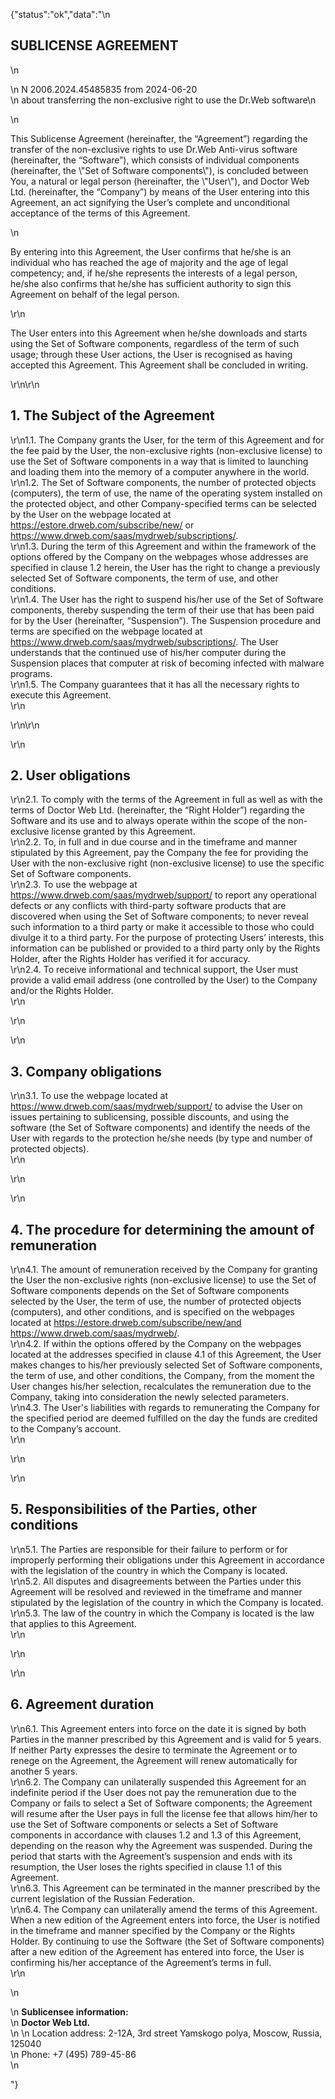 {"status":"ok","data":"\\n

SUBLICENSE AGREEMENT
--------------------

\\n

\\n N 2006.2024.45485835 from 2024-06-20  
\\n about transferring the non-exclusive right to use the Dr.Web software\\n

\\n

This Sublicense Agreement (hereinafter, the “Agreement”) regarding the transfer of the non-exclusive rights to use Dr.Web Anti-virus software (hereinafter, the “Software”), which consists of individual components (hereinafter, the \\"Set of Software components\\"), is concluded between You, a natural or legal person (hereinafter, the \\"User\\"), and Doctor Web Ltd. (hereinafter, the “Company”) by means of the User entering into this Agreement, an act signifying the User’s complete and unconditional acceptance of the terms of this Agreement.

\\n

By entering into this Agreement, the User confirms that he/she is an individual who has reached the age of majority and the age of legal competency; and, if he/she represents the interests of a legal person, he/she also confirms that he/she has sufficient authority to sign this Agreement on behalf of the legal person.

\\r\\n

The User enters into this Agreement when he/she downloads and starts using the Set of Software components, regardless of the term of such usage; through these User actions, the User is recognised as having accepted this Agreement. This Agreement shall be concluded in writing.

\\r\\n\\r\\n

1\. The Subject of the Agreement
--------------------------------

  
\\r\\n1.1. The Company grants the User, for the term of this Agreement and for the fee paid by the User, the non-exclusive rights (non-exclusive license) to use the Set of Software components in a way that is limited to launching and loading them into the memory of a computer anywhere in the world.  
\\r\\n1.2. The Set of Software components, the number of protected objects (computers), the term of use, the name of the operating system installed on the protected object, and other Company-specified terms can be selected by the User on the webpage located at https://estore.drweb.com/subscribe/new/ or https://www.drweb.com/saas/mydrweb/subscriptions/.  
\\r\\n1.3. During the term of this Agreement and within the framework of the options offered by the Company on the webpages whose addresses are specified in clause 1.2 herein, the User has the right to change a previously selected Set of Software components, the term of use, and other conditions.  
\\r\\n1.4. The User has the right to suspend his/her use of the Set of Software components, thereby suspending the term of their use that has been paid for by the User (hereinafter, “Suspension”). The Suspension procedure and terms are specified on the webpage located at https://www.drweb.com/saas/mydrweb/subscriptions/. The User understands that the continued use of his/her computer during the Suspension places that computer at risk of becoming infected with malware programs.  
\\r\\n1.5. The Company guarantees that it has all the necessary rights to execute this Agreement.  
\\r\\n

\\r\\n\\r\\n

\\r\\n

2\. User obligations
--------------------

  
\\r\\n2.1. To comply with the terms of the Agreement in full as well as with the terms of Doctor Web Ltd. (hereinafter, the “Right Holder”) regarding the Software and its use and to always operate within the scope of the non-exclusive license granted by this Agreement.  
\\r\\n2.2. To, in full and in due course and in the timeframe and manner stipulated by this Agreement, pay the Company the fee for providing the User with the non-exclusive right (non-exclusive license) to use the specific Set of Software components.  
\\r\\n2.3. To use the webpage at https://www.drweb.com/saas/mydrweb/support/ to report any operational defects or any conflicts with third-party software products that are discovered when using the Set of Software components; to never reveal such information to a third party or make it accessible to those who could divulge it to a third party. For the purpose of protecting Users’ interests, this information can be published or provided to a third party only by the Rights Holder, after the Rights Holder has verified it for accuracy.  
\\r\\n2.4. To receive informational and technical support, the User must provide a valid email address (one controlled by the User) to the Company and/or the Rights Holder.  
\\r\\n

\\r\\n

\\r\\n

3\. Company obligations
-----------------------

  
\\r\\n3.1. To use the webpage located at https://www.drweb.com/saas/mydrweb/support/ to advise the User on issues pertaining to sublicensing, possible discounts, and using the software (the Set of Software components) and identify the needs of the User with regards to the protection he/she needs (by type and number of protected objects).  
\\r\\n

\\r\\n

\\r\\n

4\. The procedure for determining the amount of remuneration
------------------------------------------------------------

  
\\r\\n4.1. The amount of remuneration received by the Company for granting the User the non-exclusive rights (non-exclusive license) to use the Set of Software components depends on the Set of Software components selected by the User, the term of use, the number of protected objects (computers), and other conditions, and is specified on the webpages located at https://estore.drweb.com/subscribe/new/and https://www.drweb.com/saas/mydrweb/.  
\\r\\n4.2. If within the options offered by the Company on the webpages located at the addresses specified in clause 4.1 of this Agreement, the User makes changes to his/her previously selected Set of Software components, the term of use, and other conditions, the Company, from the moment the User changes his/her selection, recalculates the remuneration due to the Company, taking into consideration the newly selected parameters.  
\\r\\n4.3. The User's liabilities with regards to remunerating the Company for the specified period are deemed fulfilled on the day the funds are credited to the Company’s account.  
\\r\\n

\\r\\n

\\r\\n

5\. Responsibilities of the Parties, other conditions
-----------------------------------------------------

  
\\r\\n5.1. The Parties are responsible for their failure to perform or for improperly performing their obligations under this Agreement in accordance with the legislation of the country in which the Company is located.  
\\r\\n5.2. All disputes and disagreements between the Parties under this Agreement will be resolved and reviewed in the timeframe and manner stipulated by the legislation of the country in which the Company is located.  
\\r\\n5.3. The law of the country in which the Company is located is the law that applies to this Agreement.  
\\r\\n

\\r\\n

\\r\\n

6\. Agreement duration
----------------------

  
\\r\\n6.1. This Agreement enters into force on the date it is signed by both Parties in the manner prescribed by this Agreement and is valid for 5 years. If neither Party expresses the desire to terminate the Agreement or to renege on the Agreement, the Agreement will renew automatically for another 5 years.  
\\r\\n6.2. The Company can unilaterally suspended this Agreement for an indefinite period if the User does not pay the remuneration due to the Company or fails to select a Set of Software components; the Agreement will resume after the User pays in full the license fee that allows him/her to use the Set of Software components or selects a Set of Software components in accordance with clauses 1.2 and 1.3 of this Agreement, depending on the reason why the Agreement was suspended. During the period that starts with the Agreement’s suspension and ends with its resumption, the User loses the rights specified in clause 1.1 of this Agreement.  
\\r\\n6.3. This Agreement can be terminated in the manner prescribed by the current legislation of the Russian Federation.  
\\r\\n6.4. The Company can unilaterally amend the terms of this Agreement. When a new edition of the Agreement enters into force, the User is notified in the timeframe and manner specified by the Company or the Rights Holder. By continuing to use the Software (the Set of Software components) after a new edition of the Agreement has entered into force, the User is confirming his/her acceptance of the Agreement’s terms in full.  
\\r\\n

\\n

\\n **Sublicensee information:**  
\\n **Doctor Web Ltd.**  
\\n \\n Location address: 2-12А, 3rd street Yamskogo polya, Moscow, Russia, 125040  
\\n Phone: +7 (495) 789-45-86  
\\n

"}